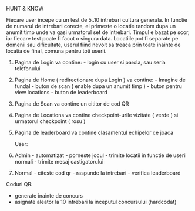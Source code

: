 HUNT & KNOW

Fiecare user incepe cu un test de 5..10 intrebari cultura generala. In functie de numarul de intrebari corecte, 
el primeste o locatie random dupa un anumit timp unde va gasi urmatorul set de intrebari. Timpul e bazat pe scor,
 iar fiecare test poate fi facut o singura data. Locatiile pot fi separate pe domenii sau dificultate, userul fiind 
nevoit sa treaca prin toate inainte de locatia de final, comuna pentru toti userii.

1. Pagina de Login va contine: - login cu user si parola, sau seria telefonului
2. Pagina de Home ( redirectionare dupa Login ) va contine: - Imagine de fundal - buton de scan ( enable dupa un anumit timp ) - buton pentru view locations - buton de leaderboard
3. Pagina de Scan va contine un cititor de cod QR
4. Pagina de Locations va contine checkpoint-urile vizitate ( verde ) si urmatorul checkpoint ( rosu )
5. Pagina de leaderboard va contine clasamentul echipelor ce joaca    
   
   User:
6. Admin - automatizat - porneste jocul - trimite locatii in functie de userii normali - trimite mesaj castigatorului
7. Normal - citeste cod qr - raspunde la intrebari - verifica leaderboard


Coduri QR:

- generate inainte de concurs
- asignate aleator la 10 intrebari la inceputul concursului (hardcodat)


